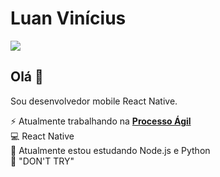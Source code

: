 # Luan Vinícius
<a href="https://www.linkedin.com/in/luanviniciuzz" target="_blank">
<img src="https://img.shields.io/badge/LinkedIn-0077B5?style=for-the-badge&logo=linkedin&logoColor=white" target="_blank"/>
</a>

## Olá 👋
Sou desenvolvedor mobile React Native.

⚡ Atualmente trabalhando na [**Processo Ágil**](https://www.processoagil.com.br/)</br>
💻 React Native</br>
🌱 Atualmente estou estudando Node.js e Python</br>
💪 "DON'T TRY"



